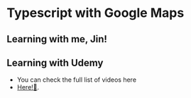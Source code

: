 # Typescript with Google Maps

## Learning with me, Jin!

## Learning with Udemy

- You can check the full list of videos here
- [Here!🥰](http://www.google.co.kr).
